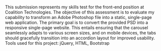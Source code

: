 This submission represents my skills test for the front-end position at Coalition Technologies. The objective of this assessment is to evaluate my capability to transform an Adobe Photoshop file into a static, single-page web application. The primary goal is to convert the provided PSD into a responsive single-page website. This entails ensuring that the carousel seamlessly adapts to various screen sizes, and on mobile devices, the tabs should gracefully transition into an accordion layout for improved usability. Tools used for this project: jQuery, HTML, Bootstrap